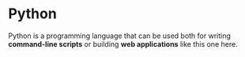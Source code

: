 # Python

Python is a programming language that can be used both for writing **command-line scripts** or building **web applications** like this one here.